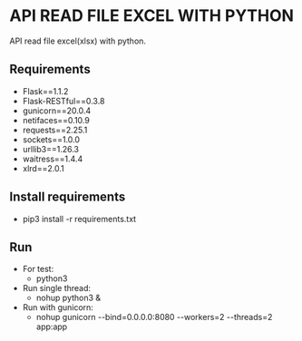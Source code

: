 # API READ FILE EXCEL WITH PYTHON
API read file excel(xlsx) with python.

## Requirements
  - Flask==1.1.2
  - Flask-RESTful==0.3.8
  - gunicorn==20.0.4
  - netifaces==0.10.9
  - requests==2.25.1
  - sockets==1.0.0
  - urllib3==1.26.3
  - waitress==1.4.4
  - xlrd==2.0.1

## Install requirements
  - pip3 install -r requirements.txt

## Run
  - For test:
    - python3 <path file>
  - Run single thread:
    - nohup python3 <path file> &
  - Run with gunicorn:
    - nohup gunicorn --bind=0.0.0.0:8080 --workers=2 --threads=2 app:app




